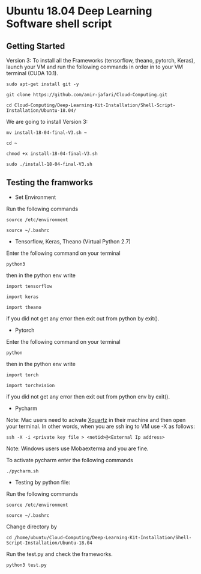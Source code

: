 # Ubuntu 18.04 Deep Learning Software shell script

## Getting Started 

Version 3: To install all the Frameworks (tensorflow, theano, pytorch, Keras), launch your VM  and run the following commands in order in to your VM terminal (CUDA 10.1).



```
sudo apt-get install git -y
```
```
git clone https://github.com/amir-jafari/Cloud-Computing.git
```
```
cd Cloud-Computing/Deep-Learning-Kit-Installation/Shell-Script-Installation/Ubuntu-18.04/
```
We are going to install Version 3:

```
mv install-18-04-final-V3.sh ~
```
```
cd ~
```
```
chmod +x install-18-04-final-V3.sh
```
```
sudo ./install-18-04-final-V3.sh
```

## Testing the framworks

* Set Environment

Run the following commands

```
source /etc/environment
```
```
source ~/.bashrc
```

* Tensorflow, Keras, Theano (Virtual Python 2.7)

Enter the following command on your terminal

```
python3
```
then in the python env write
```
import tensorflow
```
```
import keras
```
```
import theano
```
if you did not get any error then exit out from python by exit().



* Pytorch 

Enter the following command on your terminal
```
python
```
then in the python env write
```
import torch
```
```
import torchvision
```

if you did not get any error then exit out from python env by exit(). 


* Pycharm 

Note: Mac users need to acivate [Xquartz](https://www.xquartz.org/) in their machine and then open your terminal. In other words, when you are ssh ing to VM use -X as follows:

```
ssh -X -i <private key file > <netid>@<External Ip address>
``` 

Note: Windows users use Mobaexterma and you are fine.

To activate pycharm enter the following commands 

```
./pycharm.sh
```
* Testing by python file:

Run the following commands

```
source /etc/environment
```
```
source ~/.bashrc
```

Change directory by
```
cd /home/ubuntu/Cloud-Computing/Deep-Learning-Kit-Installation/Shell-Script-Installation/Ubuntu-18.04
```
Run the test.py and check the frameworks.

```
python3 test.py
```

